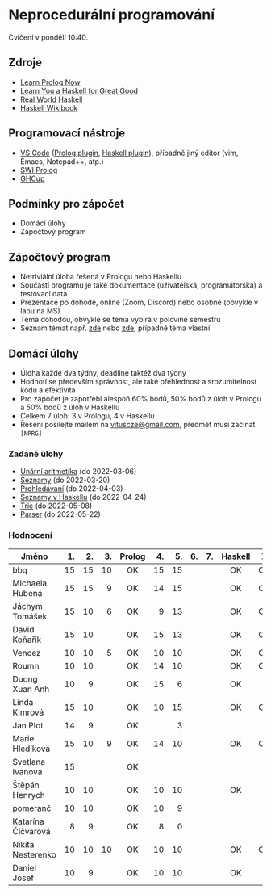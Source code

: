 Neprocedurální programování
===========================

Cvičení v pondělí 10:40.

Zdroje
------

- [Learn Prolog Now](http://www.learnprolognow.org/)
- [Learn You a Haskell for Great Good](http://learnyouahaskell.com/)
- [Real World Haskell](http://book.realworldhaskell.org/)
- [Haskell Wikibook](https://en.wikibooks.org/wiki/Haskell)

Programovací nástroje
---------------------

- [VS Code](https://code.visualstudio.com/) ([Prolog plugin](https://marketplace.visualstudio.com/items?itemName=arthurwang.vsc-prolog), [Haskell plugin](https://marketplace.visualstudio.com/items?itemName=haskell.haskell)), případně jiný editor (vim, Emacs, Notepad++, atp.)
- [SWI Prolog](http://www.swi-prolog.org/)
- [GHCup](https://www.haskell.org/ghcup/)

Podmínky pro zápočet
--------------------

- Domácí úlohy
- Zápočtový program

Zápočtový program
-----------------

- Netriviální úloha řešená v Prologu nebo Haskellu
- Součástí programu je také dokumentace (uživatelská, programátorská) a testovací data
- Prezentace po dohodě, online (Zoom, Discord) nebo osobně (obvykle v labu na MS)
- Téma dohodou, obvykle se téma vybírá v polovině semestru
- Seznam témat např. [zde](http://kti.mff.cuni.cz/~hric/vyuka/pl_prikl_win.pdf) nebo [zde](http://ksvi.mff.cuni.cz/~dvorak/vyuka/14/NPRG005x01/programy.html), případně téma vlastní

Domácí úlohy
------------

- Úloha každé dva týdny, deadline taktéž dva týdny
- Hodnotí se především správnost, ale také přehlednost a srozumitelnost kódu a efektivita
- Pro zápočet je zapotřebí alespoň 60% bodů, 50% bodů z úloh v Prologu a 50% bodů z úloh v Haskellu
- Celkem 7 úloh: 3 v Prologu, 4 v Haskellu
- Řešení posílejte mailem na vituscze@gmail.com, předmět musí začínat `[NPRG]`

### Zadané úlohy

- [Unární aritmetika](https://github.com/vituscze/neproc/blob/master/Homework/hw1.pl) (do 2022-03-06)
- [Seznamy](https://github.com/vituscze/neproc/blob/master/Homework/hw2.pl) (do 2022-03-20)
- [Prohledávání](https://github.com/vituscze/neproc/blob/master/Homework/hw3.pl) (do 2022-04-03)
- [Seznamy v Haskellu](https://github.com/vituscze/neproc/blob/master/Homework/hw4.hs) (do 2022-04-24)
- [Trie](https://github.com/vituscze/neproc/blob/master/Homework/hw5.hs) (do 2022-05-08)
- [Parser](https://github.com/vituscze/neproc/blob/master/Homework/hw6.hs) (do 2022-05-22)

### Hodnocení

| Jméno               | 1. | 2. | 3. | Prolog | 4. | 5. | 6. | 7. | Haskell |  Z | ZP |
| ------------------- | --:| --:| --:|:------:| --:| --:| --:| --:|:-------:|:--:|:--:|
| bbq                 | 15 | 15 | 10 |     OK | 15 | 15 |    |    |      OK | OK |    |
| Michaela Hubená     | 15 | 15 |  9 |     OK | 14 | 15 |    |    |      OK | OK |    |
| Jáchym Tomášek      | 15 | 10 |  6 |     OK |  9 | 13 |    |    |      OK | OK |    |
| David Koňařík       | 15 | 10 |    |     OK | 15 | 13 |    |    |      OK | OK |    |
| Vencez              | 10 | 10 |  5 |     OK | 10 | 10 |    |    |      OK | OK |    |
| Roumn               | 10 | 10 |    |     OK | 14 | 10 |    |    |      OK | OK |    |
| Duong Xuan Anh      | 10 |  9 |    |     OK | 15 |  6 |    |    |      OK |    |    |
| Linda Kimrová       | 15 | 10 |    |     OK | 10 | 15 |    |    |      OK | OK |    |
| Jan Plot            | 14 |  9 |    |     OK |    |  3 |    |    |         |    |    |
| Marie Hledíková     | 15 | 10 |  9 |     OK | 14 | 10 |    |    |      OK | OK |    |
| Svetlana Ivanova    | 15 |    |    |     OK |    |    |    |    |         |    |    |
| Štěpán Henrych      | 10 | 10 |    |     OK | 10 | 10 |    |    |      OK |    |    |
| pomeranč            | 10 | 10 |    |     OK | 10 |  9 |    |    |         |    |    |
| Katarína Čičvarová  |  8 |  9 |    |     OK |  8 |  0 |    |    |         |    |    |
| Nikita Nesterenko   | 10 | 10 | 10 |     OK | 10 | 10 |    |    |      OK | OK |    |
| Daniel Josef        | 10 |  9 |    |     OK | 10 | 10 |    |    |      OK |    |    |
